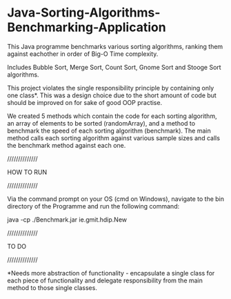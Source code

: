 # Java-Sorting-Algorithms-Benchmarking-Application
This Java programme benchmarks various sorting algorithms, ranking them against eachother in order of Big-O Time complexity.

Includes Bubble Sort, Merge Sort, Count Sort, Gnome Sort and Stooge Sort algorithms.

This project violates the single responsibility principle by containing only one class*. This was a design choice due to the short amount of code but should be improved on for sake of good OOP practise.

We created 5 methods which contain the code for each sorting algorithm,  an array of elements to be sorted (randomArray), and a method to benchmark the speed of each sorting algorithm (benchmark). The main method calls each sorting algorithm against various sample sizes and calls the benchmark method against each one. 


//////////////

HOW TO RUN

//////////////

Via the command prompt on your OS (cmd on Windows), navigate to the bin directory of the Programme and run the following command:

java -cp ./Benchmark.jar ie.gmit.hdip.New

//////////////

TO DO

//////////////

*Needs more abstraction of functionality - encapsulate a single class for each piece of functionality and delegate responsibility from the main method to those single classes. 
